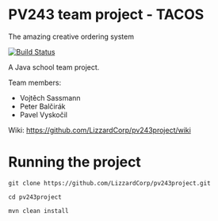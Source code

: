 # PV243 team project - TACOS
The amazing creative ordering system

[![Build Status](https://travis-ci.org/LizzardCorp/pv243project.svg?branch=master)](https://travis-ci.org/LizzardCorp/pv243project)

A Java school team project.

Team members: 
* Vojtěch Sassmann
* Peter Balčirák
* Pavel Vyskočil

Wiki: https://github.com/LizzardCorp/pv243project/wiki


# Running the project
`git clone https://github.com/LizzardCorp/pv243project.git`

`cd pv243project`

`mvn clean install`
